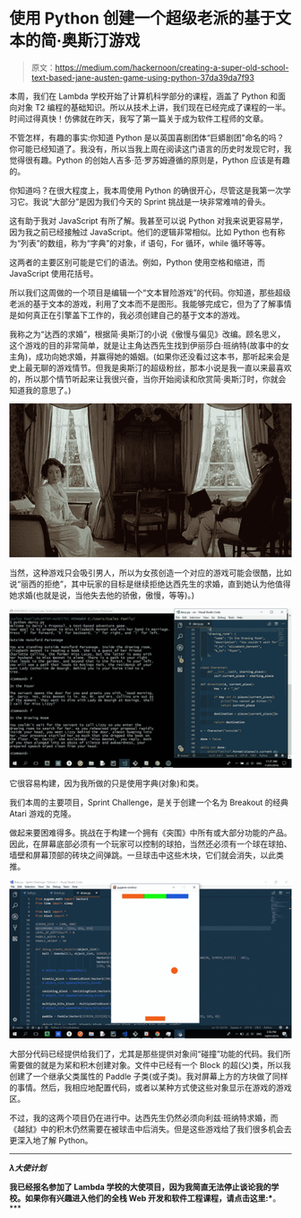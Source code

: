 # 使用 Python 创建一个超级老派的基于文本的简·奥斯汀游戏

> 原文：<https://medium.com/hackernoon/creating-a-super-old-school-text-based-jane-austen-game-using-python-37da39da7f93>

本周，我们在 Lambda 学校开始了计算机科学部分的课程，涵盖了 Python 和面向对象 T2 编程的基础知识。所以从技术上讲，我们现在已经完成了课程的一半。时间过得真快！仿佛就在昨天，我写了第一篇关于成为软件工程师的文章。

不管怎样，有趣的事实:你知道 Python 是以英国喜剧团体“巨蟒剧团”命名的吗？你可能已经知道了。我没有，所以当我上周在阅读这门语言的历史时发现它时，我觉得很有趣。Python 的创始人吉多·范·罗苏姆遵循的原则是，Python 应该是有趣的。

你知道吗？在很大程度上，我本周使用 Python 的确很开心，尽管这是我第一次学习它。我说“大部分”是因为我们今天的 Sprint 挑战是一块非常难啃的骨头。

这有助于我对 JavaScript 有所了解。我甚至可以说 Python 对我来说更容易学，因为我之前已经接触过 JavaScript。他们的逻辑非常相似。比如 Python 也有称为“列表”的数组，称为“字典”的对象，if 语句，For 循环，while 循环等等。

这两者的主要区别可能是它们的语法。例如，Python 使用空格和缩进，而 JavaScript 使用花括号。

所以我们这周做的一个项目是编辑一个“文本冒险游戏”的代码。你知道，那些超级老派的基于文本的游戏，利用了文本而不是图形。我能够完成它，但为了了解事情是如何真正在引擎盖下工作的，我必须创建自己的基于文本的游戏。

我称之为“达西的求婚”，根据简·奥斯汀的小说《傲慢与偏见》改编。顾名思义，这个游戏的目的非常简单，就是让主角达西先生找到伊丽莎白·班纳特(故事中的女主角)，成功向她求婚，并赢得她的婚姻。(如果你还没看过这本书，那听起来会是史上最无聊的游戏情节。但我是奥斯汀的超级粉丝，那本小说是我一直以来最喜欢的，所以那个情节听起来让我很兴奋，当你开始阅读和欣赏简·奥斯汀时，你就会知道我的意思了。)

![](img/237ede0b44b20fd4b1eb012330959866.png)

当然，这种游戏只会吸引男人，所以为女孩创造一个对应的游戏可能会很酷，比如说“丽西的拒绝”，其中玩家的目标是继续拒绝达西先生的求婚，直到她认为他值得她求婚(也就是说，当他失去他的骄傲，傲慢，等等)。)

![](img/d45d45e51c5899383aaaeafd30fd9013.png)

它很容易构建，因为我所做的只是使用字典(对象)和类。

我们本周的主要项目，Sprint Challenge，是关于创建一个名为 Breakout 的经典 Atari 游戏的克隆。

做起来要困难得多。挑战在于构建一个拥有《突围》中所有或大部分功能的产品。因此，在屏幕底部必须有一个玩家可以控制的球拍，当然还必须有一个球在球拍、墙壁和屏幕顶部的砖块之间弹跳。一旦球击中这些木块，它们就会消失，以此类推。

![](img/b4d7290c48d9a0e79f23095b74edaa7f.png)

大部分代码已经提供给我们了，尤其是那些提供对象间“碰撞”功能的代码。我们所需要做的就是为桨和积木创建对象。文件中已经有一个 Block 的超(父)类，所以我创建了一个继承父类属性的 Paddle 子类(或子类)。我对屏幕上方的方块做了同样的事情。然后，我相应地配置代码，或者以某种方式使这些对象显示在游戏的游戏区。

不过，我的这两个项目仍在进行中。达西先生仍然必须向利兹·班纳特求婚，而《越狱》中的积木仍然需要在被球击中后消失。但是这些游戏给了我们很多机会去更深入地了解 Python。

***

***λ大使计划***

**我已经报名参加了 Lambda 学校的大使项目，因为我简直无法停止谈论我的学校。如果你有兴趣进入他们的全栈 Web 开发和软件工程课程，请点击这里:*[](http://email.getambassador.com/wf/click?upn=mN-2FWU3VjO8iVXRKpwiK4dKqE5VRn5QpLO8b2xO51xZC2R3H1noQTJubaje7XACAg_vg8a3lxrsWTnGXKGCzr0MfKKWrkEgHsF0suKDaYJYLlyokM7V7nVWRyI24mV8iOKJ6olwcNh8PP8X7OGjTrVT5pdMr8qNyg6iInTylOnnjwwiUmyb9cMfRNi6E9K17hfXxcwKzPt74gLC-2Bpv0GqVFWFhcLBXCqsToxrIZrGxWsuQli-2Bz3-2BX0mf4Rm0-2BZYq8iFZueYb80l0XJAq4p5t3yqHtWSaCnOQDc3-2BXoWUztwQkJVsixK5HiiHS5-2FTSL9dnk-2BYcBOgKW5IbKn-2Bzkzq3plaky7w-2Bsb0-2BUFtTE3cB3nLA-3D)**。***